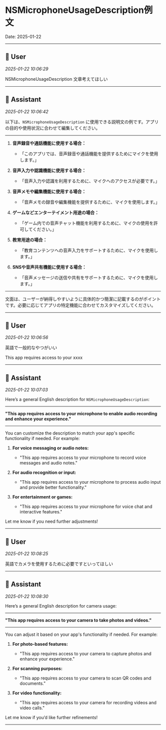 # NSMicrophoneUsageDescription例文

Date: 2025-01-22

---

## 👤 User
*2025-01-22 10:06:29*

NSMicrophoneUsageDescription 文章考えてほしい

---

## 🤖 Assistant
*2025-01-22 10:06:42*

以下は、`NSMicrophoneUsageDescription` に使用できる説明文の例です。アプリの目的や使用状況に合わせて編集してください。

---

1. **音声録音や通話機能に使用する場合：**
   - 「このアプリでは、音声録音や通話機能を提供するためにマイクを使用します。」

2. **音声入力や認識機能に使用する場合：**
   - 「音声入力や認識を利用するために、マイクへのアクセスが必要です。」

3. **音声メモや編集機能に使用する場合：**
   - 「音声メモの録音や編集機能を提供するために、マイクを使用します。」

4. **ゲームなどエンターテイメント用途の場合：**
   - 「ゲーム内での音声チャット機能を利用するために、マイクの使用を許可してください。」

5. **教育用途の場合：**
   - 「教育コンテンツへの音声入力をサポートするために、マイクを使用します。」

6. **SNSや音声共有機能に使用する場合：**
   - 「音声メッセージの送信や共有をサポートするために、マイクを使用します。」

---

文面は、ユーザーが納得しやすいように具体的かつ簡潔に記載するのがポイントです。必要に応じてアプリの特定機能に合わせてカスタマイズしてください。

---

## 👤 User
*2025-01-22 10:06:56*

英語で一般的なやつがいい

This app requires access to your xxxx

---

## 🤖 Assistant
*2025-01-22 10:07:03*

Here’s a general English description for `NSMicrophoneUsageDescription`:

---

**"This app requires access to your microphone to enable audio recording and enhance your experience."**

---

You can customize the description to match your app's specific functionality if needed. For example:

1. **For voice messaging or audio notes:**
   - "This app requires access to your microphone to record voice messages and audio notes."

2. **For audio recognition or input:**
   - "This app requires access to your microphone to process audio input and provide better functionality."

3. **For entertainment or games:**
   - "This app requires access to your microphone for voice chat and interactive features."

Let me know if you need further adjustments!

---

## 👤 User
*2025-01-22 10:08:25*

英語でカメラを使用するために必要ですといってほしい

---

## 🤖 Assistant
*2025-01-22 10:08:30*

Here’s a general English description for camera usage:

---

**"This app requires access to your camera to take photos and videos."**

---

You can adjust it based on your app's functionality if needed. For example:

1. **For photo-based features:**
   - "This app requires access to your camera to capture photos and enhance your experience."

2. **For scanning purposes:**
   - "This app requires access to your camera to scan QR codes and documents."

3. **For video functionality:**
   - "This app requires access to your camera for recording videos and video calls."

Let me know if you’d like further refinements!

---
